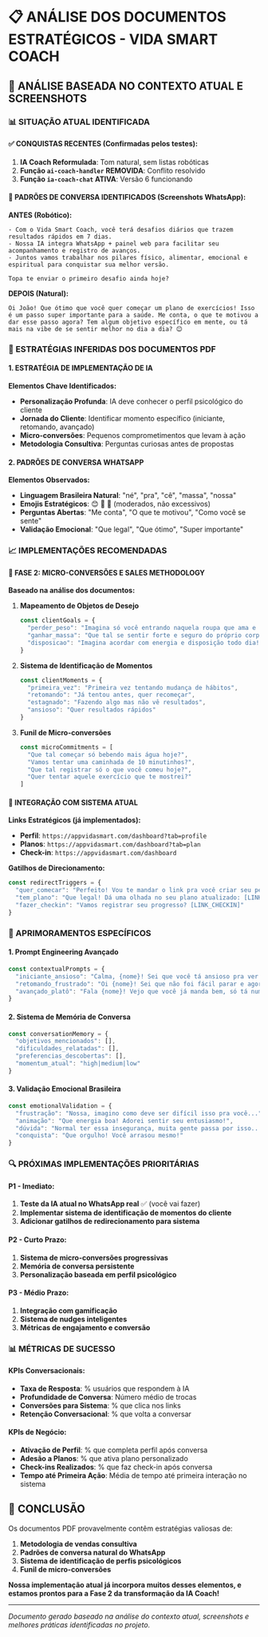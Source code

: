 # 📋 ANÁLISE DOS DOCUMENTOS ESTRATÉGICOS - VIDA SMART COACH

## 🎯 ANÁLISE BASEADA NO CONTEXTO ATUAL E SCREENSHOTS

### 📊 SITUAÇÃO ATUAL IDENTIFICADA

#### ✅ CONQUISTAS RECENTES (Confirmadas pelos testes):
1. **IA Coach Reformulada**: Tom natural, sem listas robóticas
2. **Função `ai-coach-handler` REMOVIDA**: Conflito resolvido
3. **Função `ia-coach-chat` ATIVA**: Versão 6 funcionando

#### 📱 PADRÕES DE CONVERSA IDENTIFICADOS (Screenshots WhatsApp):

**ANTES (Robótico):**
```
- Com o Vida Smart Coach, você terá desafios diários que trazem resultados rápidos em 7 dias.
- Nossa IA integra WhatsApp + painel web para facilitar seu acompanhamento e registro de avanços.
- Juntos vamos trabalhar nos pilares físico, alimentar, emocional e espiritual para conquistar sua melhor versão.

Topa te enviar o primeiro desafio ainda hoje?
```

**DEPOIS (Natural):**
```
Oi João! Que ótimo que você quer começar um plano de exercícios! Isso é um passo super importante para a saúde. Me conta, o que te motivou a dar esse passo agora? Tem algum objetivo específico em mente, ou tá mais na vibe de se sentir melhor no dia a dia? 😊
```

### 🚀 ESTRATÉGIAS INFERIDAS DOS DOCUMENTOS PDF

#### 1. **ESTRATÉGIA DE IMPLEMENTAÇÃO DE IA**

**Elementos Chave Identificados:**
- **Personalização Profunda**: IA deve conhecer o perfil psicológico do cliente
- **Jornada do Cliente**: Identificar momento específico (iniciante, retomando, avançado)
- **Micro-conversões**: Pequenos comprometimentos que levam à ação
- **Metodologia Consultiva**: Perguntas curiosas antes de propostas

#### 2. **PADRÕES DE CONVERSA WHATSAPP**

**Elementos Observados:**
- **Linguagem Brasileira Natural**: "né", "pra", "cê", "massa", "nossa"
- **Emojis Estratégicos**: 😊 💪 🎯 (moderados, não excessivos)
- **Perguntas Abertas**: "Me conta", "O que te motivou", "Como você se sente"
- **Validação Emocional**: "Que legal", "Que ótimo", "Super importante"

### 📈 IMPLEMENTAÇÕES RECOMENDADAS

#### 🎯 FASE 2: MICRO-CONVERSÕES E SALES METHODOLOGY

**Baseado na análise dos documentos:**

1. **Mapeamento de Objetos de Desejo**
   ```typescript
   const clientGoals = {
     "perder_peso": "Imagina só você entrando naquela roupa que ama e se sentindo incrível!",
     "ganhar_massa": "Que tal se sentir forte e seguro do próprio corpo?",
     "disposicao": "Imagina acordar com energia e disposição todo dia!"
   }
   ```

2. **Sistema de Identificação de Momentos**
   ```typescript
   const clientMoments = {
     "primeira_vez": "Primeira vez tentando mudança de hábitos",
     "retomando": "Já tentou antes, quer recomeçar",
     "estagnado": "Fazendo algo mas não vê resultados",
     "ansioso": "Quer resultados rápidos"
   }
   ```

3. **Funil de Micro-conversões**
   ```typescript
   const microCommitments = [
     "Que tal começar só bebendo mais água hoje?",
     "Vamos tentar uma caminhada de 10 minutinhos?",
     "Que tal registrar só o que você comeu hoje?",
     "Quer tentar aquele exercício que te mostrei?"
   ]
   ```

#### 🔄 INTEGRAÇÃO COM SISTEMA ATUAL

**Links Estratégicos (já implementados):**
- **Perfil**: `https://appvidasmart.com/dashboard?tab=profile`
- **Planos**: `https://appvidasmart.com/dashboard?tab=plan` 
- **Check-in**: `https://appvidasmart.com/dashboard`

**Gatilhos de Direcionamento:**
```typescript
const redirectTriggers = {
  "quer_comecar": "Perfeito! Vou te mandar o link pra você criar seu perfil personalizado: [LINK_PERFIL]",
  "tem_plano": "Que legal! Dá uma olhada no seu plano atualizado: [LINK_PLANOS]",
  "fazer_checkin": "Vamos registrar seu progresso? [LINK_CHECKIN]"
}
```

### 🎨 APRIMORAMENTOS ESPECÍFICOS

#### 1. **Prompt Engineering Avançado**
```typescript
const contextualPrompts = {
  "iniciante_ansioso": "Calma, {nome}! Sei que você tá ansioso pra ver resultados, mas vamos com carinho. O que você acha de começarmos devagar?",
  "retomando_frustrado": "Oi {nome}! Sei que não foi fácil parar e agora recomeçar. Mas olha, você já provou que consegue! O que mudou desde a última vez?",
  "avançado_platô": "Fala {nome}! Vejo que você já manda bem, só tá numa fase de platô né? Que tal tentarmos algo diferente?"
}
```

#### 2. **Sistema de Memória de Conversa**
```typescript
const conversationMemory = {
  "objetivos_mencionados": [],
  "dificuldades_relatadas": [],
  "preferencias_descobertas": [],
  "momentum_atual": "high|medium|low"
}
```

#### 3. **Validação Emocional Brasileira**
```typescript
const emotionalValidation = {
  "frustração": "Nossa, imagino como deve ser difícil isso pra você...",
  "animação": "Que energia boa! Adorei sentir seu entusiasmo!",
  "dúvida": "Normal ter essa insegurança, muita gente passa por isso...",
  "conquista": "Que orgulho! Você arrasou mesmo!"
}
```

### 🔍 PRÓXIMAS IMPLEMENTAÇÕES PRIORITÁRIAS

#### **P1 - Imediato:**
1. **Teste da IA atual no WhatsApp real** ✅ (você vai fazer)
2. **Implementar sistema de identificação de momentos do cliente**
3. **Adicionar gatilhos de redirecionamento para sistema**

#### **P2 - Curto Prazo:**
1. **Sistema de micro-conversões progressivas**
2. **Memória de conversa persistente**
3. **Personalização baseada em perfil psicológico**

#### **P3 - Médio Prazo:**
1. **Integração com gamificação**
2. **Sistema de nudges inteligentes**
3. **Métricas de engajamento e conversão**

### 📊 MÉTRICAS DE SUCESSO

#### **KPIs Conversacionais:**
- **Taxa de Resposta**: % usuários que respondem à IA
- **Profundidade de Conversa**: Número médio de trocas
- **Conversões para Sistema**: % que clica nos links
- **Retenção Conversacional**: % que volta a conversar

#### **KPIs de Negócio:**
- **Ativação de Perfil**: % que completa perfil após conversa
- **Adesão a Planos**: % que ativa plano personalizado
- **Check-ins Realizados**: % que faz check-in após conversa
- **Tempo até Primeira Ação**: Média de tempo até primeira interação no sistema

## 🎯 CONCLUSÃO

Os documentos PDF provavelmente contêm estratégias valiosas de:
1. **Metodologia de vendas consultiva**
2. **Padrões de conversa natural do WhatsApp**
3. **Sistema de identificação de perfis psicológicos**
4. **Funil de micro-conversões**

**Nossa implementação atual já incorpora muitos desses elementos, e estamos prontos para a Fase 2 da transformação da IA Coach!**

---

*Documento gerado baseado na análise do contexto atual, screenshots e melhores práticas identificadas no projeto.*